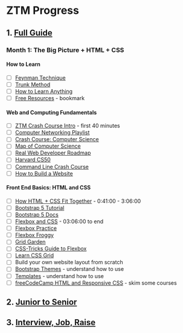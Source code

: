 # ZTM Progress

## 1. [Full Guide](https://archive.ph/Gwofg)


### Month 1: The Big Picture + HTML + CSS

#### How to Learn
- [ ] [Feynman Technique](https://archive.ph/AOdpk)
- [ ] [Trunk Method](https://archive.ph/3jYJ3)
- [ ] [How to Learn Anything](https://archive.ph/wip/KmxKA)
- [ ] [Free Resources](https://archive.ph/wip/KmxKA) - bookmark

#### Web and Computing Fundamentals
- [ ] [ZTM Crash Course Intro](https://www.youtube.com/watch?v=0kS3M8a6kP8&list=RDCMUCt7T2EvYBqvlxNU3fbE4Y7g&index=1) - first 40 minutes
- [ ] [Computer Networking Playlist](https://archive.ph/Rl6IH)
- [ ] [Crash Course: Computer Science](https://archive.ph/tvngn)
- [ ] [Map of Computer Science](https://archive.ph/qFMgg)
- [ ] [Real Web Developer Roadmap](https://archive.ph/jdzZs)
- [ ] [Harvard CS50](https://www.youtube.com/watch?v=y62zj9ozPOM&list=PLhQjrBD2T3828ZVcVzEIhsHVgjANGZveu)
- [ ] [Command Line Crash Course](https://archive.ph/Acwd7)
- [ ] [How to Build a Website](https://www.youtube.com/watch?v=tq7dqdHCc7U&list=PLoYCgNOIyGAB_8_iq1cL8MVeun7cB6eNc)

#### Front End Basics: HTML and CSS
- [ ] [How HTML + CSS Fit Together](https://www.youtube.com/watch?v=0kS3M8a6kP8&t=2487&list=RDCMUCt7T2EvYBqvlxNU3fbE4Y7g&index=2&ab_channel=ZeroToMastery) - 0:41:00 - 3:06:00
- [ ] [Bootstrap 5 Tutorial](https://www.youtube.com/watch?v=rQryOSyfXmI&list=PLl1gkwYU90QlfX9oIJvC4JJKaucei7Hx8&t=0s)
- [ ] [Bootstrap 5 Docs](https://getbootstrap.com/docs)
- [ ] [Flexbox and CSS](https://www.youtube.com/watch?v=0kS3M8a6kP8&t=11165&list=RDCMUCt7T2EvYBqvlxNU3fbE4Y7g&index=2&ab_channel=ZeroToMastery) - 03:06:00 to end
- [ ] [Flexbox Practice](https://flexiting.com/playground/)
- [ ] [Flexbox Froggy](https://flexboxfroggy.com/)
- [ ] [Grid Garden](http://cssgridgarden.com/)
- [ ] [CSS-Tricks Guide to Flexbox](https://css-tricks.com/snippets/css/a-guide-to-flexbox/)
- [ ] [Learn CSS Grid](https://learncssgrid.com/)
- [ ] Build your own website layout from scratch
- [ ] [Bootstrap Themes](https://startbootstrap.com/themes) - understand how to use
- [ ] [Templates](https://html5up.net/) - understand how to use
- [ ] [freeCodeCamp HTML and Responsive CSS](https://www.freecodecamp.org/learn/2022/responsive-web-design) - skim some courses

## 2. [Junior to Senior](https://archive.ph/0DGwN)

## 3. [Interview, Job, Raise](https://archive.ph/4Okzz)